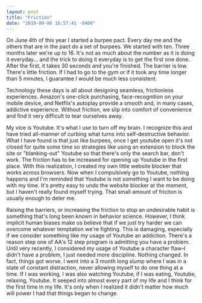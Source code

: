 ```yaml
---
layout: post
title: "Friction"
date: "2019-09-06 16:57:41 -0400"
---
```


On June 4th of this year I started a burpee pact. Every day me and the
others that are in the pact do a set of burpees. We started with ten.
Three months later we're up to 16. It's not as much about the number as it
is doing it everyday... and the trick to doing it everyday is to get the
first one done. After the first, it takes 30 seconds and you're finished.
The barrier is low. There's little friction. If I had to go to the gym or
if it took any time longer than 5 minutes, I guarantee I would be much
less consistent.

Technology these days is all about designing seamless, frictionless
experiences. Amazon's one-click purchasing, face-recognition on your
mobile device, and Netflix's autoplay provide a smooth and, in many cases,
addictive experience. Without friction, we slip into comfort of
convenience and find it very difficult to tear ourselves away.

My vice is Youtube. It's what I use to turn off my brain. I recognize this
and have tried all-manner of curbing what turns into self-destructive
behavior. What I have found is that just like burpees, once I get youtube
open it's not closed for quite some time so strategies like using an
extension to block the site or "blanking-out" Youtube so that there's only
the search bar, don't work. The friction has to be increased for opening
up Youtube in the first place. With this realization, I created my own
little website blocker that works across browsers. Now when I compulsively
go to Youtube, nothing happens and I'm reminded that Youtube is not
something I want to be doing with my time. It's pretty easy to undo the
website blocker at the moment, but I haven't really found myself trying.
That small amount of friciton is usually enough to deter me.

Raising the barriers, or increasing the friction to stop an undesirable
habit is something that's long been known in behavior science. However,
I think implicit human biases make us believe that if we just try harder
we can overcome whatever temptation we're fighting. This is damaging,
especially if we consider something like my usage of Youtube an addiction.
There's a reason step one of AA's 12 step program is admitting you have
a problem. Until very recently, I considered my usage of Youtube
a character flaw–I didn't have a problem, I just needed more discipline.
Nothing changed. In fact, things got worse. I went into a 3 month long
slump where I was in a state of constant distraction, never allowing
myself to do one thing at a time. If I was working, I was also watching
Youtube, if I was eating, Youtube, relaxing, Youtube. It seeped into
almost every part of my life and I think for the first time in my life.
It's only when I realized it didn't matter how much will power I had that
things began to change.


